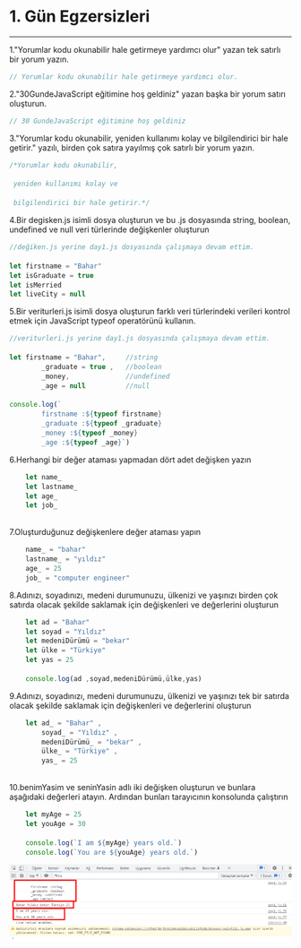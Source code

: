 # 1. Gün Egzersizleri
----------------------
1."Yorumlar kodu okunabilir hale getirmeye yardımcı olur" yazan tek satırlı bir yorum yazın.

```js
// Yorumlar kodu okunabilir hale getirmeye yardımcı olur.
```

2."30GundeJavaScript eğitimine hoş geldiniz" yazan başka bir yorum satırı oluşturun.
```js
// 30 GundeJavaScript eğitimine hoş geldiniz
```

3."Yorumlar kodu okunabilir, yeniden kullanımı kolay ve bilgilendirici bir hale getirir." yazılı, birden çok satıra yayılmış çok satırlı bir yorum yazın.

```js
/*Yorumlar kodu okunabilir,

 yeniden kullanımı kolay ve
 
 bilgilendirici bir hale getirir.*/

```

4.Bir degisken.js isimli dosya oluşturun ve bu .js dosyasında string, boolean, undefined ve null veri türlerinde değişkenler oluşturun

```js
//değiken.js yerine day1.js dosyasında çalışmaya devam ettim.

let firstname = "Bahar"
let isGraduate = true
let isMerried 
let liveCity = null

```

5.Bir veriturleri.js isimli dosya oluşturun farklı veri türlerindeki verileri kontrol etmek için JavaScript typeof operatörünü kullanın.

```js
//veriturleri.js yerine day1.js dosyasında çalışmaya devam ettim.

let firstname = "Bahar",     //string
        _graduate = true ,   //boolean
        _money,              //undefined
        _age = null          //null 

console.log(`
        firstname :${typeof firstname} 
        _graduate :${typeof _graduate} 
        _money :${typeof _money}
        _age :${typeof _age}`) 

```

6.Herhangi bir değer ataması yapmadan dört adet değişken yazın

```js
    let name_
    let lastname_
    let age_
    let job_
   
```

7.Oluşturduğunuz değişkenlere değer ataması yapın

```js
    name_ = "bahar"
    lastname_ = "yıldız"
    age_ = 25
    job_ = "computer engineer" 

```

8.Adınızı, soyadınızı, medeni durumunuzu, ülkenizi ve yaşınızı birden çok satırda olacak şekilde saklamak için değişkenleri ve değerlerini oluşturun

````js
    let ad = "Bahar"
    let soyad = "Yıldız"
    let medeniDürümü = "bekar"
    let ülke = "Türkiye"
    let yas = 25
    
    console.log(ad ,soyad,medeniDürümü,ülke,yas)

````

9.Adınızı, soyadınızı, medeni durumunuzu, ülkenizi ve yaşınızı tek bir satırda olacak şekilde saklamak için değişkenleri ve değerlerini oluşturun

````js
    let ad_ = "Bahar" ,
        soyad_ = "Yıldız" ,
        medeniDürümü_ = "bekar" ,
        ülke_ = "Türkiye" ,
        yas_ = 25
        
````

10.benimYasim ve seninYasin adlı iki değişken oluşturun ve bunlara aşağıdaki değerleri atayın. Ardından bunları tarayıcının konsolunda çalıştırın

````js
    let myAge = 25
    let youAge = 30

    console.log(`I am ${myAge} years old.`)
    console.log(`You are ${youAge} years old.`)

````
![konsol çıktısı:](./img/day1.png)
